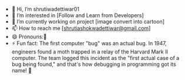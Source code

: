 - 👋 Hi, I’m shrutiwadettiwar01
- 👀 I’m interested in [Follow and Learn from Developers]
- 🌱 I’m currently working on project [image convert into cartoon]
- 📫 How to reach me [shrutiashokwadettiwar@gmail.com]
- 😄 Pronouns:💜
- ⚡ Fun fact: The first computer "bug" was an actual bug. In 1947, engineers found a moth trapped in a relay of the Harvard Mark II computer. The team logged this incident as the "first actual case of a bug being found," and that's how debugging in programming got its name! 🐛

<!---
SHRU2501/SHRU2501 is a ✨ special ✨ repository because its `README.md` (this file) appears on your GitHub profile.
You can click the Preview link to take a look at your changes.
--->
